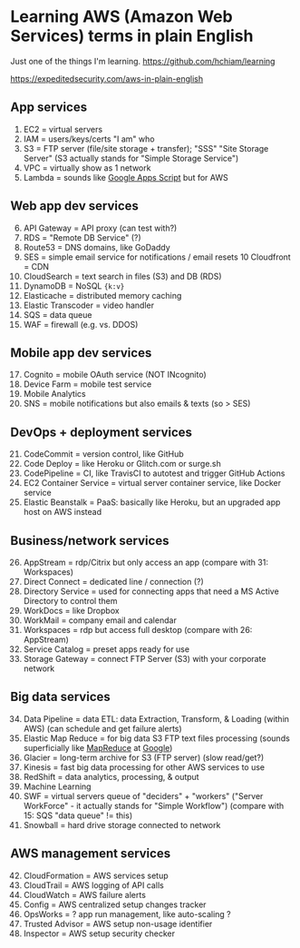 # Learning AWS (Amazon Web Services) terms in plain English

Just one of the things I'm learning. <https://github.com/hchiam/learning>

<https://expeditedsecurity.com/aws-in-plain-english>

## App services

1. EC2 = virtual servers
2. IAM = users/keys/certs "I am" who
3. S3 = FTP server (file/site storage + transfer); "SSS" "Site Storage Server" (S3 actually stands for "Simple Storage Service")
4. VPC = virtually show as 1 network
5. Lambda = sounds like [Google Apps Script](https://github.com/hchiam/learning-google-apps-script) but for AWS

## Web app dev services

6. API Gateway = API proxy (can test with?)
7. RDS = "Remote DB Service" (?)
8. Route53 = DNS domains, like GoDaddy
9. SES = simple email service for notifications / email resets
   10 Cloudfront = CDN
10. CloudSearch = text search in files (S3) and DB (RDS)
11. DynamoDB = NoSQL `{k:v}`
12. Elasticache = distributed memory caching
13. Elastic Transcoder = video handler
14. SQS = data queue
15. WAF = firewall (e.g. vs. DDOS)

## Mobile app dev services

17. Cognito = mobile OAuth service (NOT INcognito)
18. Device Farm = mobile test service
19. Mobile Analytics
20. SNS = mobile notifications but also emails & texts (so > SES)

## DevOps + deployment services

21. CodeCommit = version control, like GitHub
22. Code Deploy = like Heroku or Glitch.com or surge.sh
23. CodePipeline = CI, like TravisCI to autotest and trigger GitHub Actions
24. EC2 Container Service = virtual server container service, like Docker service
25. Elastic Beanstalk = PaaS: basically like Heroku, but an upgraded app host on AWS instead

## Business/network services

26. AppStream = rdp/Citrix but only access an app (compare with 31: Workspaces)
27. Direct Connect = dedicated line / connection (?)
28. Directory Service = used for connecting apps that need a MS Active Directory to control them
29. WorkDocs = like Dropbox
30. WorkMail = company email and calendar
31. Workspaces = rdp but access full desktop (compare with 26: AppStream)
32. Service Catalog = preset apps ready for use
33. Storage Gateway = connect FTP Server (S3) with your corporate network

## Big data services

34. Data Pipeline = data ETL: data Extraction, Transform, & Loading (within AWS) (can schedule and get failure alerts)
35. Elastic Map Reduce = for big data S3 FTP text files processing (sounds superficially like [MapReduce](https://en.wikipedia.org/wiki/MapReduce) at [Google](https://static.googleusercontent.com/media/research.google.com/en//archive/mapreduce-osdi04.pdf))
36. Glacier = long-term archive for S3 (FTP server) (slow read/get?)
37. Kinesis = fast big data processing for other AWS services to use
38. RedShift = data analytics, processing, & output
39. Machine Learning
40. SWF = virtual servers queue of "deciders" + "workers" ("Server WorkForce" - it actually stands for "Simple Workflow") (compare with 15: SQS "data queue" != this)
41. Snowball = hard drive storage connected to network

## AWS management services

42. CloudFormation = AWS services setup
43. CloudTrail = AWS logging of API calls
44. CloudWatch = AWS failure alerts
45. Config = AWS centralized setup changes tracker
46. OpsWorks = ? app run management, like auto-scaling ?
47. Trusted Advisor = AWS setup non-usage identifier
48. Inspector = AWS setup security checker
